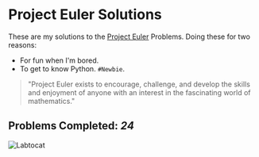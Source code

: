 # Project Euler Solutions

These are my solutions to the [Project Euler](https://projecteuler.net/) Problems. 
Doing these for two reasons: 
* For fun when I'm bored. 
* To get to know Python. `#Newbie`.

> "Project Euler exists to encourage, challenge, and develop the skills and 
> enjoyment of anyone with an interest in the fascinating world of mathematics."

## Problems Completed: _24_

![Labtocat](https://octodex.github.com/images/labtocat.png)
